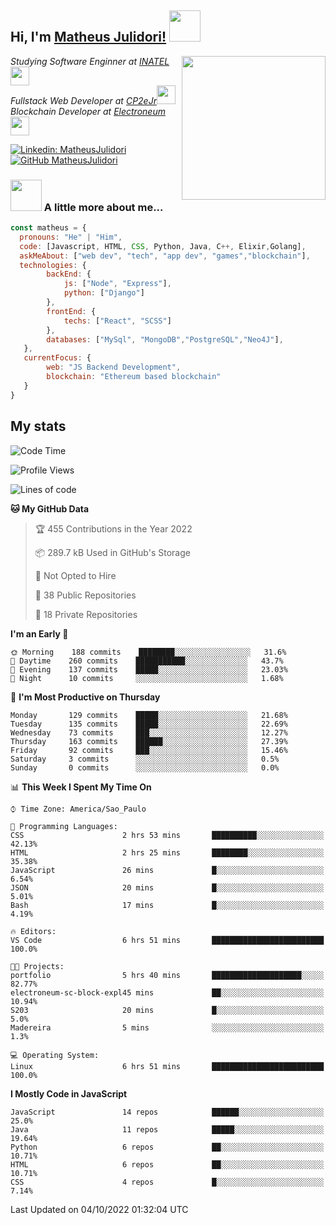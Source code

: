 <h2> Hi, I'm <a href="https://matheusjulidori.github.io" target="_blank">Matheus Julidori!</a> <img src="https://media.giphy.com/media/12oufCB0MyZ1Go/giphy.gif" width="50"></h2>
<img align='right' src="https://media.giphy.com/media/3oKIPnAiaMCws8nOsE/giphy.gif" width="230" height="auto">
<p><em>Studying Software Enginner at <a href="http://www.inatel.br" target="_blank">INATEL</a><img src="https://media.giphy.com/media/fYSnHlufseco8Fh93Z/giphy.gif" width="30"></br>
  Fullstack Web Developer at <a href="http://www.cp2ejr.com.br" target="_blank">CP2eJr</a><img src="https://media.giphy.com/media/WUlplcMpOCEmTGBtBW/giphy.gif" width="30"></br>
  Blockchain Developer at <a href="https://www.electroneum.com" target="_blank">Electroneum</a><img src="https://media.giphy.com/media/WUlplcMpOCEmTGBtBW/giphy.gif" width="30"> 
</em></p>

[![Linkedin: MatheusJulidori](https://img.shields.io/badge/-MatheusJulidori-blue?style=flat-square&logo=Linkedin&logoColor=white&link=https://www.linkedin.com/in/MatheusJulidori/)](https://www.linkedin.com/in/MatheusJulidori/)
[![GitHub MatheusJulidori](https://img.shields.io/github/followers/matheusjulidori?label=follow&style=social)](https://github.com/MatheusJulidori)


### <img src="https://media.giphy.com/media/VgCDAzcKvsR6OM0uWg/giphy.gif" width="50"> A little more about me...  

```javascript
const matheus = {
  pronouns: "He" | "Him",
  code: [Javascript, HTML, CSS, Python, Java, C++, Elixir,Golang],
  askMeAbout: ["web dev", "tech", "app dev", "games","blockchain"],
  technologies: {
        backEnd: {
            js: ["Node", "Express"],
            python: ["Django"]
        },
        frontEnd: {
            techs: ["React", "SCSS"]
        },
        databases: ["MySql", "MongoDB","PostgreSQL","Neo4J"],
   },
   currentFocus: {
        web: "JS Backend Development",
        blockchain: "Ethereum based blockchain"
   }
}
```
<h2>My stats</h2>

<!--START_SECTION:waka-->
![Code Time](http://img.shields.io/badge/Code%20Time-216%20hrs%2045%20mins-blue)

![Profile Views](http://img.shields.io/badge/Profile%20Views-0-blue)

![Lines of code](https://img.shields.io/badge/From%20Hello%20World%20I%27ve%20Written-660%20Thousand%20lines%20of%20code-blue)

**🐱 My GitHub Data** 

> 🏆 455 Contributions in the Year 2022
 > 
> 📦 289.7 kB Used in GitHub's Storage 
 > 
> 🚫 Not Opted to Hire
 > 
> 📜 38 Public Repositories 
 > 
> 🔑 18 Private Repositories  
 > 
**I'm an Early 🐤** 

```text
🌞 Morning    188 commits    ████████░░░░░░░░░░░░░░░░░   31.6% 
🌆 Daytime    260 commits    ███████████░░░░░░░░░░░░░░   43.7% 
🌃 Evening    137 commits    █████░░░░░░░░░░░░░░░░░░░░   23.03% 
🌙 Night      10 commits     ░░░░░░░░░░░░░░░░░░░░░░░░░   1.68%

```
📅 **I'm Most Productive on Thursday** 

```text
Monday       129 commits    █████░░░░░░░░░░░░░░░░░░░░   21.68% 
Tuesday      135 commits    █████░░░░░░░░░░░░░░░░░░░░   22.69% 
Wednesday    73 commits     ███░░░░░░░░░░░░░░░░░░░░░░   12.27% 
Thursday     163 commits    ██████░░░░░░░░░░░░░░░░░░░   27.39% 
Friday       92 commits     ███░░░░░░░░░░░░░░░░░░░░░░   15.46% 
Saturday     3 commits      ░░░░░░░░░░░░░░░░░░░░░░░░░   0.5% 
Sunday       0 commits      ░░░░░░░░░░░░░░░░░░░░░░░░░   0.0%

```


📊 **This Week I Spent My Time On** 

```text
⌚︎ Time Zone: America/Sao_Paulo

💬 Programming Languages: 
CSS                      2 hrs 53 mins       ██████████░░░░░░░░░░░░░░░   42.13% 
HTML                     2 hrs 25 mins       ████████░░░░░░░░░░░░░░░░░   35.38% 
JavaScript               26 mins             █░░░░░░░░░░░░░░░░░░░░░░░░   6.54% 
JSON                     20 mins             █░░░░░░░░░░░░░░░░░░░░░░░░   5.01% 
Bash                     17 mins             █░░░░░░░░░░░░░░░░░░░░░░░░   4.19%

🔥 Editors: 
VS Code                  6 hrs 51 mins       █████████████████████████   100.0%

🐱‍💻 Projects: 
portfolio                5 hrs 40 mins       ████████████████████░░░░░   82.77% 
electroneum-sc-block-expl45 mins             ██░░░░░░░░░░░░░░░░░░░░░░░   10.94% 
S203                     20 mins             █░░░░░░░░░░░░░░░░░░░░░░░░   5.0% 
Madereira                5 mins              ░░░░░░░░░░░░░░░░░░░░░░░░░   1.3%

💻 Operating System: 
Linux                    6 hrs 51 mins       █████████████████████████   100.0%

```

**I Mostly Code in JavaScript** 

```text
JavaScript               14 repos            ██████░░░░░░░░░░░░░░░░░░░   25.0% 
Java                     11 repos            █████░░░░░░░░░░░░░░░░░░░░   19.64% 
Python                   6 repos             ██░░░░░░░░░░░░░░░░░░░░░░░   10.71% 
HTML                     6 repos             ██░░░░░░░░░░░░░░░░░░░░░░░   10.71% 
CSS                      4 repos             █░░░░░░░░░░░░░░░░░░░░░░░░   7.14%

```



 Last Updated on 04/10/2022 01:32:04 UTC
<!--END_SECTION:waka-->
